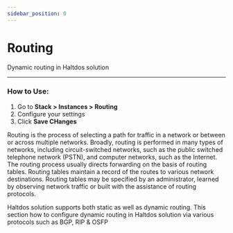 ```yaml
---
sidebar_position: 0
---
```


# Routing

Dynamic routing in Haltdos solution

---

### **How to Use**:

1. Go to **Stack > Instances  > Routing**
2. Configure your settings
3. Click **Save CHanges**


Routing is the process of selecting a path for traffic in a network or between or across multiple networks. Broadly, routing is performed in many types of networks, including circuit-switched networks, such as the public switched telephone network (PSTN), and computer networks, such as the Internet. The routing process usually directs forwarding on the basis of routing tables. Routing tables maintain a record of the routes to various network destinations. Routing tables may be specified by an administrator, learned by observing network traffic or built with the assistance of routing protocols.

Haltdos solution supports both static as well as dynamic routing. This section how to configure dynamic routing in Haltdos solution via various protocols such as BGP, RIP & OSFP